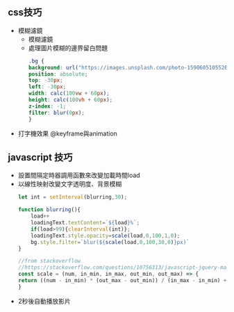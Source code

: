 ## css技巧
- 模糊濾鏡
    - 模糊濾鏡
    - 處理圖片模糊的邊界留白問題
        ```css
        .bg {
        background: url("https://images.unsplash.com/photo-1590605105526-5c08f63f89aa?ixlib=rb-4.0.3&ixid=M3wxMjA3fDB8MHxwaG90by1wYWdlfHx8fGVufDB8fHx8fA%3D%3D&auto=format&fit=crop&w=2070&q=80") no-repeat center center/cover;
        position: absolute;
        top: -30px;
        left: -30px;
        width: calc(100vw + 60px);
        height: calc(100vh + 60px);
        z-index: -1;
        filter: blur(0px);
        }   
        ```
- 打字機效果 @keyframe與animation 


## javascript 技巧
- 設置間隔定時器調用函數來改變加載時間load
- 以線性映射改變文字透明度、背景模糊
    ```javascript
    let int = setInterval(blurring,30);

    function blurring(){
        load++
        loadingText.textContent=`${load}%`;
        if(load>99){clearInterval(int)};
        loadingText.style.opacity=scale(load,0,100,1,0);
        bg.style.filter=`blur(${scale(load,0,100,30,0)}px)`
    }

    //from stackoverflow
    //https://stackoverflow.com/questions/10756313/javascript-jquery-map-a-range-of-numbers-to-another-range-of-numbers
    const scale = (num, in_min, in_max, out_min, out_max) => {
    return ((num - in_min) * (out_max - out_min)) / (in_max - in_min) + out_min
    }
    ```
- 2秒後自動播放影片
